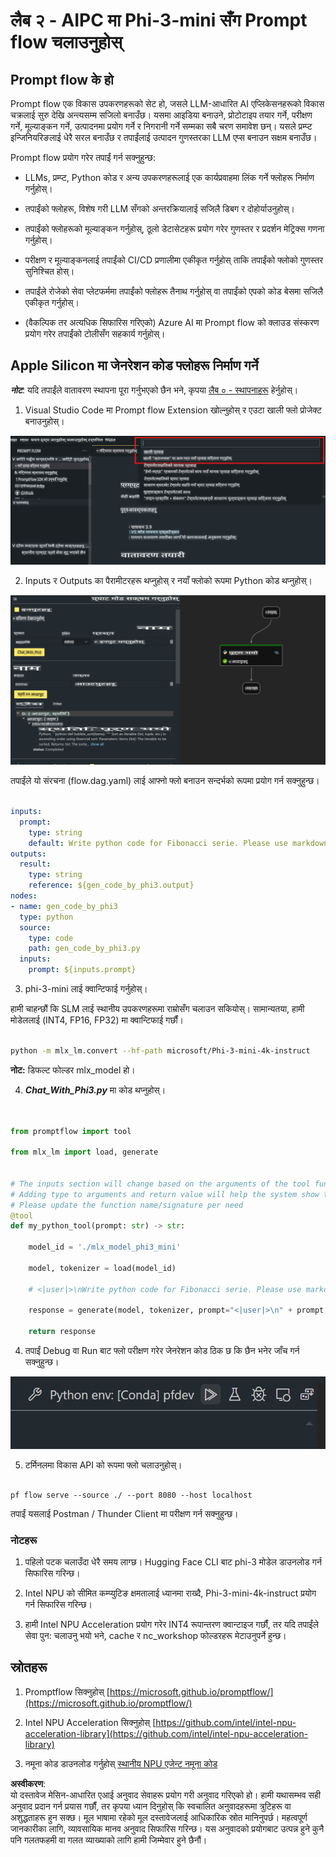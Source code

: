 # **लैब २ - AIPC मा Phi-3-mini सँग Prompt flow चलाउनुहोस्**

## **Prompt flow के हो**

Prompt flow एक विकास उपकरणहरूको सेट हो, जसले LLM-आधारित AI एप्लिकेसनहरूको विकास चक्रलाई सुरु देखि अन्त्यसम्म सजिलो बनाउँछ। यसमा आइडिया बनाउने, प्रोटोटाइप तयार गर्ने, परीक्षण गर्ने, मूल्याङ्कन गर्ने, उत्पादनमा प्रयोग गर्ने र निगरानी गर्ने सम्मका सबै चरण समावेश छन्। यसले प्रम्प्ट इन्जिनियरिङलाई धेरै सरल बनाउँछ र तपाईंलाई उत्पादन गुणस्तरका LLM एप्स बनाउन सक्षम बनाउँछ।

Prompt flow प्रयोग गरेर तपाईं गर्न सक्नुहुन्छ:

- LLMs, प्रम्प्ट, Python कोड र अन्य उपकरणहरूलाई एक कार्यप्रवाहमा लिंक गर्ने फ्लोहरू निर्माण गर्नुहोस्।

- तपाईंको फ्लोहरू, विशेष गरी LLM सँगको अन्तरक्रियालाई सजिलै डिबग र दोहोर्याउनुहोस्।

- तपाईंको फ्लोहरूको मूल्याङ्कन गर्नुहोस्, ठूलो डेटासेटहरू प्रयोग गरेर गुणस्तर र प्रदर्शन मेट्रिक्स गणना गर्नुहोस्।

- परीक्षण र मूल्याङ्कनलाई तपाईंको CI/CD प्रणालीमा एकीकृत गर्नुहोस् ताकि तपाईंको फ्लोको गुणस्तर सुनिश्चित होस्।

- तपाईंले रोजेको सेवा प्लेटफर्ममा तपाईंको फ्लोहरू तैनाथ गर्नुहोस् वा तपाईंको एपको कोड बेसमा सजिलै एकीकृत गर्नुहोस्।

- (वैकल्पिक तर अत्यधिक सिफारिस गरिएको) Azure AI मा Prompt flow को क्लाउड संस्करण प्रयोग गरेर तपाईंको टोलीसँग सहकार्य गर्नुहोस्।



## **Apple Silicon मा जेनरेशन कोड फ्लोहरू निर्माण गर्ने**

***नोट***: यदि तपाईंले वातावरण स्थापना पूरा गर्नुभएको छैन भने, कृपया [लैब ० - स्थापनाहरू](./01.Installations.md) हेर्नुहोस्।

1. Visual Studio Code मा Prompt flow Extension खोल्नुहोस् र एउटा खाली फ्लो प्रोजेक्ट बनाउनुहोस्।

![create](../../../../../../../../../translated_images/pf_create.d6172d8277a78a7fa82cd6ff727ed44e037fa78b662f1f62d5963f36d712d229.ne.png)

2. Inputs र Outputs का पैरामीटरहरू थप्नुहोस् र नयाँ फ्लोको रूपमा Python कोड थप्नुहोस्।

![flow](../../../../../../../../../translated_images/pf_flow.d5646a323fb7f444c0b98b4521057a592325c583e7ba18bc31500bc0415e9ef3.ne.png)

तपाईंले यो संरचना (flow.dag.yaml) लाई आफ्नो फ्लो बनाउन सन्दर्भको रूपमा प्रयोग गर्न सक्नुहुन्छ।

```yaml

inputs:
  prompt:
    type: string
    default: Write python code for Fibonacci serie. Please use markdown as output
outputs:
  result:
    type: string
    reference: ${gen_code_by_phi3.output}
nodes:
- name: gen_code_by_phi3
  type: python
  source:
    type: code
    path: gen_code_by_phi3.py
  inputs:
    prompt: ${inputs.prompt}


```

3. phi-3-mini लाई क्वान्टिफाई गर्नुहोस्।

हामी चाहन्छौं कि SLM लाई स्थानीय उपकरणहरूमा राम्रोसँग चलाउन सकियोस्। सामान्यतया, हामी मोडेललाई (INT4, FP16, FP32) मा क्वान्टिफाई गर्छौं।

```bash

python -m mlx_lm.convert --hf-path microsoft/Phi-3-mini-4k-instruct

```

**नोट:** डिफल्ट फोल्डर mlx_model हो।

4. ***Chat_With_Phi3.py*** मा कोड थप्नुहोस्।

```python


from promptflow import tool

from mlx_lm import load, generate


# The inputs section will change based on the arguments of the tool function, after you save the code
# Adding type to arguments and return value will help the system show the types properly
# Please update the function name/signature per need
@tool
def my_python_tool(prompt: str) -> str:

    model_id = './mlx_model_phi3_mini'

    model, tokenizer = load(model_id)

    # <|user|>\nWrite python code for Fibonacci serie. Please use markdown as output<|end|>\n<|assistant|>

    response = generate(model, tokenizer, prompt="<|user|>\n" + prompt  + "<|end|>\n<|assistant|>", max_tokens=2048, verbose=True)

    return response


```

4. तपाईं Debug वा Run बाट फ्लो परीक्षण गरेर जेनरेशन कोड ठिक छ कि छैन भनेर जाँच गर्न सक्नुहुन्छ।

![RUN](../../../../../../../../../translated_images/pf_run.d918637dc00f61e9bdeec37d4cc9646f77d270ac9203bcce13569f3157202b6e.ne.png)

5. टर्मिनलमा विकास API को रूपमा फ्लो चलाउनुहोस्।

```

pf flow serve --source ./ --port 8080 --host localhost   

```

तपाईं यसलाई Postman / Thunder Client मा परीक्षण गर्न सक्नुहुन्छ।


### **नोटहरू**

1. पहिलो पटक चलाउँदा धेरै समय लाग्छ। Hugging Face CLI बाट phi-3 मोडेल डाउनलोड गर्न सिफारिस गरिन्छ।

2. Intel NPU को सीमित कम्प्युटिङ क्षमतालाई ध्यानमा राख्दै, Phi-3-mini-4k-instruct प्रयोग गर्न सिफारिस गरिन्छ।

3. हामी Intel NPU Acceleration प्रयोग गरेर INT4 रूपान्तरण क्वान्टाइज गर्छौं, तर यदि तपाईंले सेवा पुन: चलाउनु भयो भने, cache र nc_workshop फोल्डरहरू मेटाउनुपर्ने हुन्छ।



## **स्रोतहरू**

1. Promptflow सिक्नुहोस् [https://microsoft.github.io/promptflow/](https://microsoft.github.io/promptflow/)

2. Intel NPU Acceleration सिक्नुहोस् [https://github.com/intel/intel-npu-acceleration-library](https://github.com/intel/intel-npu-acceleration-library)

3. नमूना कोड डाउनलोड गर्नुहोस् [स्थानीय NPU एजेन्ट नमूना कोड](../../../../../../../../../code/07.Lab/01/AIPC/local-npu-agent)

**अस्वीकरण**:  
यो दस्तावेज मेसिन-आधारित एआई अनुवाद सेवाहरू प्रयोग गरी अनुवाद गरिएको हो। हामी यथासम्भव सही अनुवाद प्रदान गर्न प्रयास गर्छौं, तर कृपया ध्यान दिनुहोस् कि स्वचालित अनुवादहरूमा त्रुटिहरू वा अशुद्धताहरू हुन सक्छ। मूल भाषामा रहेको मूल दस्तावेजलाई आधिकारिक स्रोत मानिनुपर्छ। महत्वपूर्ण जानकारीका लागि, व्यावसायिक मानव अनुवाद सिफारिस गरिन्छ। यस अनुवादको प्रयोगबाट उत्पन्न हुने कुनै पनि गलतफहमी वा गलत व्याख्याको लागि हामी जिम्मेवार हुने छैनौं।